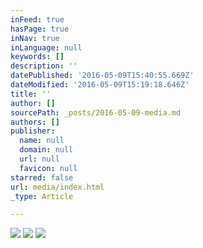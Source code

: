 ```yaml
---
inFeed: true
hasPage: true
inNav: true
inLanguage: null
keywords: []
description: ''
datePublished: '2016-05-09T15:40:55.669Z'
dateModified: '2016-05-09T15:19:18.646Z'
title: ''
author: []
sourcePath: _posts/2016-05-09-media.md
authors: []
publisher:
  name: null
  domain: null
  url: null
  favicon: null
starred: false
url: media/index.html
_type: Article

---
```

![](https://the-grid-user-content.s3-us-west-2.amazonaws.com/d2882a4f-942d-4dff-80b0-51c4d0977b07.jpg)
![](https://the-grid-user-content.s3-us-west-2.amazonaws.com/c62e0973-a252-425b-9fea-5066ca08839a.jpg)
![](https://the-grid-user-content.s3-us-west-2.amazonaws.com/31f84c2b-80f4-4270-b591-375a12d56ec9.jpg)